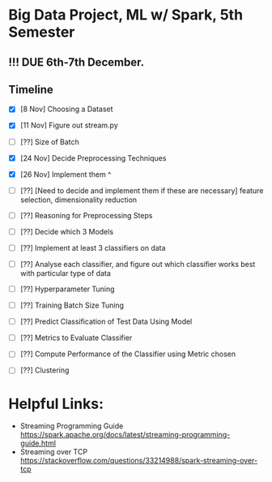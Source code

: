# Big Data Project, ML w/ Spark, 5th Semester

## !!! DUE 6th-7th December.

## Timeline
- [x] [8 Nov] Choosing a Dataset
- [x] [11 Nov] Figure out stream.py
- [ ] [??] Size of Batch
- [x] [24 Nov] Decide Preprocessing Techniques
- [x] [26 Nov] Implement them ^
- [ ] [??] [Need to decide and implement them if these are necessary] feature selection, dimensionality reduction
- [ ] [??] Reasoning for Preprocessing Steps
- [ ] [??] Decide which 3 Models
- [ ] [??] Implement at least 3 classifiers on data
- [ ] [??] Analyse each classifier, and figure out which classifier works best with particular type of data
- [ ] [??] Hyperparameter Tuning
- [ ] [??] Training Batch Size Tuning
- [ ] [??] Predict Classification of Test Data Using Model
- [ ] [??] Metrics to Evaluate Classifier
- [ ] [??] Compute Performance of the Classifier using Metric chosen
- [ ] [??] Clustering


# Helpful Links:
- Streaming Programming Guide https://spark.apache.org/docs/latest/streaming-programming-guide.html
- Streaming over TCP https://stackoverflow.com/questions/33214988/spark-streaming-over-tcp
